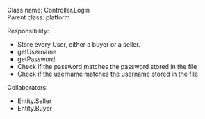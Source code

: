 Class name: Controller.Login\
Parent class: platform

Responsibility:
* Store every User, either a buyer or a seller.
* getUsername
* getPassword
* Check if the password matches the password stored in the file
* Check if the username matches the username stored in the file

Collaborators:
* Entity.Seller
* Entity.Buyer

